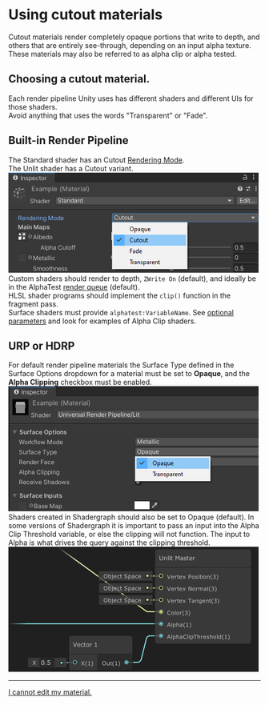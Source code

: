 # Using cutout materials

Cutout materials render completely opaque portions that write to depth, and others that are entirely see-through, depending on an input alpha texture.  
These materials may also be referred to as alpha clip or alpha tested.

## Choosing a cutout material.  
Each render pipeline Unity uses has different shaders and different UIs for those shaders.  
Avoid anything that uses the words "Transparent" or "Fade".

## Built-in Render Pipeline
The Standard shader has an Cutout [Rendering Mode](https://docs.unity3d.com/Manual/StandardShaderMaterialParameterRenderingMode.html).  
The Unlit shader has a Cutout variant.  
![Built-in Cutout Material](built-in-cutout-mat.png)  
Custom shaders should render to depth, `ZWrite On` (default), and ideally be in the AlphaTest [render queue](https://docs.unity3d.com/Manual/SL-SubShaderTags.html) (default).  
HLSL shader programs should implement the `clip()` function in the fragment pass.  
Surface shaders must provide `alphatest:VariableName`. See [optional parameters](https://docs.unity3d.com/Manual/SL-SurfaceShaders.html) and look for examples of Alpha Clip shaders.

## URP or HDRP
For default render pipeline materials the Surface Type defined in the Surface Options dropdown for a material must be set to **Opaque**, and the **Alpha Clipping** checkbox must be enabled.  
![URP Opaque Material](urp-opaque-mat.png)  
Shaders created in Shadergraph should also be set to Opaque (default). In some versions of Shadergraph it is important to pass an input into the Alpha Clip Threshold variable, or else the clipping will not function. The input to Alpha is what drives the query against the clipping threshold.  
![Shadergraph Alpha Clip](shadergraph-alpha-clip.png)

--- 

[I cannot edit my material.](../Readonly%20Materials.md)
